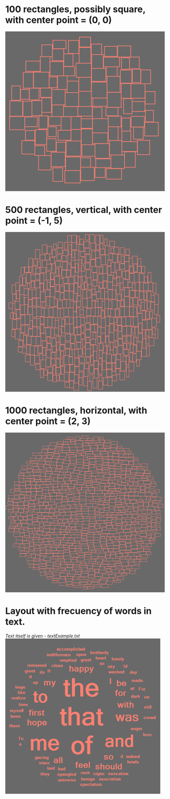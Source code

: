 # 100 rectangles, possibly square, with center point = (0, 0)

![Template 1](result_0'0_100.png)

# 500 rectangles, vertical, with center point = (-1, 5)

![Template 2](result_-1'5_500.png)

# 1000 rectangles, horizontal, with center point = (2, 3)

![Template 3](result_2'3_1000.png)

# Layout with frecuency of words in text.

*Text itself is given - textExample.txt*
![Template 4](words_result.png)
